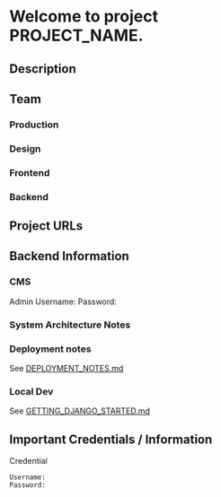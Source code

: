 Welcome to project __PROJECT_NAME__.
================================================

## Description

## Team

### Production



### Design



### Frontend



### Backend



## Project URLs


## Backend Information

### CMS

Admin
    Username: 
    Password: 

### System Architecture Notes

### Deployment notes

See [DEPLOYMENT_NOTES.md](docs/DEPLOYMENT_NOTES.md)

### Local Dev

See [GETTING_DJANGO_STARTED.md](docs/GETTING_DJANGO_STARTED.md)


## Important Credentials / Information

Credential

    Username: 
    Password:

